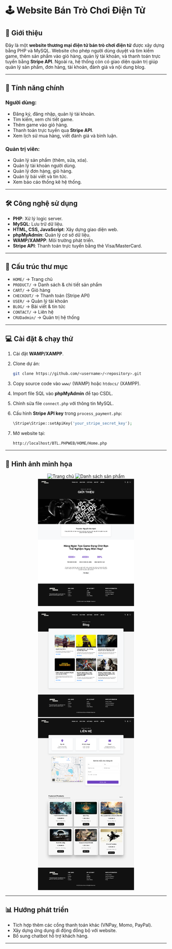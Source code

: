 

# 🕹️ Website Bán Trò Chơi Điện Tử

## 📖 Giới thiệu

Đây là một **website thương mại điện tử bán trò chơi điện tử** được xây dựng bằng PHP và MySQL.
Website cho phép người dùng duyệt và tìm kiếm game, thêm sản phẩm vào giỏ hàng, quản lý tài khoản, và thanh toán trực tuyến bằng **Stripe API**.
Ngoài ra, hệ thống còn có giao diện quản trị giúp quản lý sản phẩm, đơn hàng, tài khoản, đánh giá và nội dung blog.

---

## 🚀 Tính năng chính

### Người dùng:

* Đăng ký, đăng nhập, quản lý tài khoản.
* Tìm kiếm, xem chi tiết game.
* Thêm game vào giỏ hàng.
* Thanh toán trực tuyến qua **Stripe API**.
* Xem lịch sử mua hàng, viết đánh giá và bình luận.

### Quản trị viên:

* Quản lý sản phẩm (thêm, sửa, xóa).
* Quản lý tài khoản người dùng.
* Quản lý đơn hàng, giỏ hàng.
* Quản lý bài viết và tin tức.
* Xem báo cáo thống kê hệ thống.

---

## 🛠️ Công nghệ sử dụng

* **PHP**: Xử lý logic server.
* **MySQL**: Lưu trữ dữ liệu.
* **HTML, CSS, JavaScript**: Xây dựng giao diện web.
* **phpMyAdmin**: Quản lý cơ sở dữ liệu.
* **WAMP/XAMPP**: Môi trường phát triển.
* **Stripe API**: Thanh toán trực tuyến bằng thẻ Visa/MasterCard.

---

## 📂 Cấu trúc thư mục

* `HOME/` → Trang chủ
* `PRODUCT/` → Danh sách & chi tiết sản phẩm
* `CART/` → Giỏ hàng
* `CHECKOUT/` → Thanh toán (Stripe API)
* `USER/` → Quản lý tài khoản
* `BLOG/` → Bài viết & tin tức
* `CONTACT/` → Liên hệ
* `CRUDadmin/` → Quản trị hệ thống

---

## 💻 Cài đặt & chạy thử

1. Cài đặt **WAMP/XAMPP**.
2. Clone dự án:

   ```bash
   git clone https://github.com/<username>/<repository>.git
   ```
3. Copy source code vào `www/` (WAMP) hoặc `htdocs/` (XAMPP).
4. Import file SQL vào **phpMyAdmin** để tạo CSDL.
5. Chỉnh sửa file `connect.php` với thông tin MySQL.
6. Cấu hình **Stripe API key** trong `process_payment.php`:

   ```php
   \Stripe\Stripe::setApiKey('your_stripe_secret_key');
   ```
7. Mở website tại:

   ```
   http://localhost/BTL.PHPWEB/HOME/Home.php
   ```

---

## 📸 Hình ảnh minh họa


<p align="center">
  <img src="Home.png" alt="Trang chủ" width="300">
  <img src="Product.png" alt="Danh sách sản phẩm" width="300">
  <img src="About.png" alt="Giới thiệu" width="300">
</p>

<p align="center">
  <img src="Blog.png" alt="Bài viết" width="300">
  <img src="Contact.png" alt="Liên hệ" width="300">
</p>


---

## 📊 Hướng phát triển

* Tích hợp thêm các cổng thanh toán khác (VNPay, Momo, PayPal).
* Xây dựng ứng dụng di động đồng bộ với website.
* Bổ sung chatbot hỗ trợ khách hàng.

---

